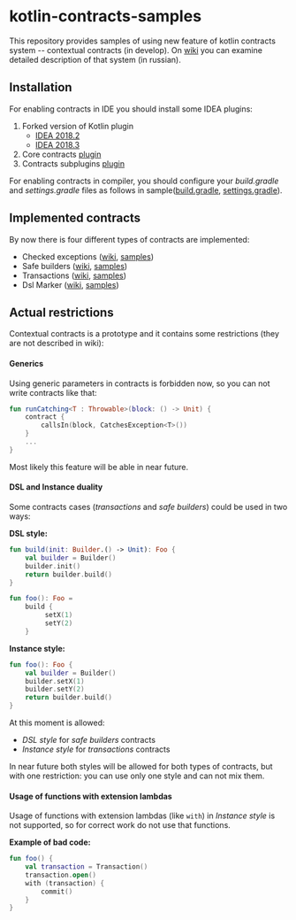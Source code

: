 # kotlin-contracts-samples

This repository provides samples of using new feature of kotlin contracts system -- contextual contracts (in develop). On [wiki](https://github.com/demiurg906/kotlin-contracts-samples/wiki) you can examine detailed description of that system (in russian).

## Installation

For enabling contracts in IDE you should install some IDEA plugins:
1. Forked version of Kotlin plugin
    - [IDEA 2018.2](https://teamcity.jetbrains.com/repository/download/Kotlin_dev_CompilerAllPlugins/1818249:id/kotlin-plugin-1.3.30-dev-245-IJ2018.2-1.zip)
    - [IDEA 2018.3](https://teamcity.jetbrains.com/repository/download/Kotlin_dev_CompilerAllPlugins/1818249:id/kotlin-plugin-1.3.30-dev-245-IJ2018.3-1.zip)
2. Core contracts [plugin](https://teamcity.jetbrains.com/repository/download/Kotlin_dev_CompilerAllPlugins/1833129:id/kotlin-plugin-1.3.30-dev-245-IJ2018.2-1.zip!/Kotlin/lib/kotlin-contracts-plugin.jar)
3. Contracts subplugins [plugin](https://teamcity.jetbrains.com/repository/download/Kotlin_dev_CompilerAllPlugins/1823733:id/kotlin-compiler-1.3.30-dev-245.zip!/kotlinc/lib/kotlin-contracts-compiler-subplugins.jar)

For enabling contracts in compiler, you should configure your _build.gradle_ and _settings.gradle_ files as follows in sample([build.gradle](build.gradle), [settings.gradle](settings.gradle)).

## Implemented contracts

By now there is four different types of contracts are implemented:
- Checked exceptions ([wiki](https://github.com/demiurg906/kotlin/wiki/05.Implemented_cases#checked-exceptions), [samples](src/main/kotlin/samples/CheckedExceptions.kt))
- Safe builders ([wiki](https://github.com/demiurg906/kotlin/wiki/05.Implemented_cases#transactions), [samples](src/main/kotlin/samples/SafeBuilders.kt))
- Transactions ([wiki](https://github.com/demiurg906/kotlin/wiki/05.Implemented_cases#dsl-marker), [samples](src/main/kotlin/samples/Transactions.kt))
- Dsl Marker ([wiki](https://github.com/demiurg906/kotlin/wiki/05.Implemented_cases#safe-builders), [samples](src/main/kotlin/samples/DslMarker.kt))

## Actual restrictions

Contextual contracts is a prototype and it contains some restrictions (they are not described in wiki):

#### Generics

Using generic parameters in contracts is forbidden now, so you can not write contracts like that:
```kotlin
fun runCatching<T : Throwable>(block: () -> Unit) {
    contract {
        callsIn(block, CatchesException<T>())
    }
    ...
}
```

Most likely this feature will be able in near future.

#### DSL and Instance duality

Some contracts cases (_transactions_ and _safe builders_) could be used in two ways:

**DSL style:**
```kotlin
fun build(init: Builder.() -> Unit): Foo {
    val builder = Builder()
    builder.init()
    return builder.build()
}

fun foo(): Foo =
    build {
         setX(1)
         setY(2)
    }
```

**Instance style:**
```kotlin
fun foo(): Foo {
    val builder = Builder()
    builder.setX(1)
    builder.setY(2)
    return builder.build()
}
```

At this moment is allowed:
- _DSL style_ for _safe builders_ contracts
- _Instance style_ for _transactions_ contracts

In near future both styles will be allowed for both types of contracts, but with one restriction: you can use only one style and can not mix them.

#### Usage of functions with extension lambdas

Usage of functions with extension lambdas (like `with`) in _Instance style_ is not supported, so for correct work do not use that functions.

**Example of bad code:**
```kotlin
fun foo() {
    val transaction = Transaction()
    transaction.open()
    with (transaction) {
        commit()
    }
}
```